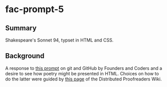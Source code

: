 # fac-prompt-5

## Summary

Shakespeare's Sonnet 94, typset in HTML and CSS. 

## Background

A response to [this prompt](https://learn.foundersandcoders.com/course/application/git/) on git and GitHub by Founders and Coders and a desire to see how poetry might be presented in HTML. Choices on how to do the latter were guided by [this page](https://www.pgdp.net/wiki/DP_Official_Documentation:PP_and_PPV/DP_HTML_Best_Practices/Case_Studies/Poetry) of the Distributed Proofreaders Wiki.
